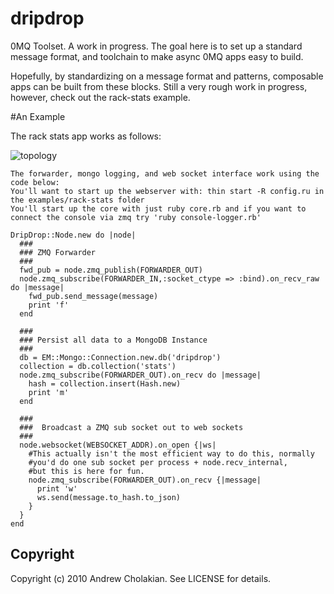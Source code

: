 # dripdrop

0MQ Toolset. A work in progress.
The goal here is to set up a standard message format, and toolchain to make async 0MQ apps easy to build.

Hopefully, by standardizing on a message format and patterns, composable apps can be built from these blocks.
Still a very rough work in progress, however, check out the rack-stats example.

#An Example

The rack stats app works as follows:

![topology](http://github.com/andrewvc/dripdrop/raw/master/doc_img/topology.png "Topology")

    The forwarder, mongo logging, and web socket interface work using the code below:
    You'll want to start up the webserver with: thin start -R config.ru in the examples/rack-stats folder
    You'll start up the core with just ruby core.rb and if you want to connect the console via zmq try 'ruby console-logger.rb'

    DripDrop::Node.new do |node|
      ###
      ### ZMQ Forwarder
      ###
      fwd_pub = node.zmq_publish(FORWARDER_OUT)
      node.zmq_subscribe(FORWARDER_IN,:socket_ctype => :bind).on_recv_raw do |message|
        fwd_pub.send_message(message)
        print 'f'
      end

      ###
      ### Persist all data to a MongoDB Instance
      ###
      db = EM::Mongo::Connection.new.db('dripdrop')
      collection = db.collection('stats')
      node.zmq_subscribe(FORWARDER_OUT).on_recv do |message|
        hash = collection.insert(Hash.new)
        print 'm'
      end
      
      ###
      ###  Broadcast a ZMQ sub socket out to web sockets
      ###
      node.websocket(WEBSOCKET_ADDR).on_open {|ws|
        #This actually isn't the most efficient way to do this, normally
        #you'd do one sub socket per process + node.recv_internal,
        #but this is here for fun.
        node.zmq_subscribe(FORWARDER_OUT).on_recv {|message|
          print 'w'
          ws.send(message.to_hash.to_json)
        }
      }
    end

## Copyright

Copyright (c) 2010 Andrew Cholakian. See LICENSE for details.
